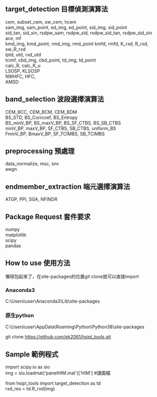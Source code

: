 ## target_detection 目標偵測演算法  
cem, subset_cem, sw_cem, hcem  
sam_img, sam_point, ed_img, ed_point, sid_img, sid_point  
sid_tan, sid_sin, rsdpw_sam, rsdpw_sid, rsdpw_sid_tan, rsdpw_sid_sin  
ace, mf  
kmd_img, kmd_point, rmd_img, rmd_point
kmfd, rmfd, K_rxd, R_rxd, sw_R_rxd  
lptd, utd, rxd_utd  
tcimf, cbd_img, cbd_point, td_img, td_point  
calc_R, calc_K_u  
LSOSP, KLSOSP  
NWHFC, HFC,  
AMSD  

## band_selection 波段選擇演算法  
CEM_BCC, CEM_BCM, CEM_BDM  
BS_STD, BS_Corrcoef, BS_Entropy  
BS_minV_BP, BS_maxV_BP, BS_SF_CTBS, BS_SB_CTBS  
minV_BP, maxV_BP, SF_CTBS, SB_CTBS, uniform_BS  
FminV_BP, BmaxV_BP, SF_TCIMBS, SB_TCIMBS  

## preprocessing 預處理  
data_normalize, msc, snv  
awgn  

## endmember_extraction 端元選擇演算法  
ATGP, PPI, SGA, NFINDR  

## Package Request 套件要求  
numpy  
matplotlib  
scipy  
pandas  

## How to use 使用方法  
懶得包起來了，在site-packages的位置git clone就可以直接import  
### Anaconda3
C:\Users\user\Anaconda3\Lib\site-packages
### 原生python
C:\Users\user\AppData\Roaming\Python\Python38\site-packages

git clone https://github.com/ek2061/hsipl_tools.git

## Sample 範例程式
import scipy.io as sio  
img = sio.loadmat('panelHIM.mat')['HIM']  #讀圖檔  

from hsipl_tools import target_detection as td   
rxd_res = td.R_rxd(img)  
